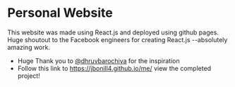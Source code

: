 # Personal Website #
This website was made using React.js and deployed using github pages. Huge shoutout to the Facebook engineers for creating React.js --absolutely amazing work.
- Huge Thank you to [@dhruvbarochiya](https://twitter.com/dhruvbarochiya) for the inspiration
- Follow this link to https://jbonill4.github.io/me/ view the completed project!
    

